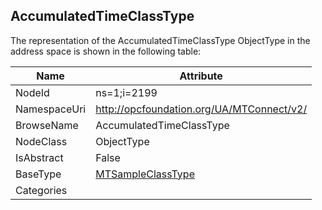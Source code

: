 <!-- objecttype -->
## AccumulatedTimeClassType
  
<!-- end of text -->
The representation of the AccumulatedTimeClassType ObjectType in the address space is shown in the following table:  

|Name|Attribute|
|---|---|
|NodeId|ns=1;i=2199|
|NamespaceUri|http://opcfoundation.org/UA/MTConnect/v2/|
|BrowseName|AccumulatedTimeClassType|
|NodeClass|ObjectType|
|IsAbstract|False|
|BaseType|[MTSampleClassType](../../ObjectTypes/MTSampleClassType/readme.md)|
|Categories||

